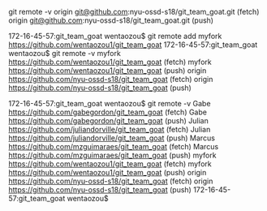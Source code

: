git remote -v origin	git@github.com:nyu-ossd-s18/git_team_goat.git (fetch) origin	git@github.com:nyu-ossd-s18/git_team_goat.git (push)


172-16-45-57:git_team_goat wentaozou$ git remote add myfork https://github.com/wentaozou1/git_team_goat
172-16-45-57:git_team_goat wentaozou$ git remote -v
myfork	https://github.com/wentaozou1/git_team_goat (fetch)
myfork	https://github.com/wentaozou1/git_team_goat (push)
origin	https://github.com/nyu-ossd-s18/git_team_goat (fetch)
origin	https://github.com/nyu-ossd-s18/git_team_goat (push)

172-16-45-57:git_team_goat wentaozou$ git remote -v
Gabe	https://github.com/gabegordon/git_team_goat (fetch)
Gabe	https://github.com/gabegordon/git_team_goat (push)
Julian	https://github.com/juliandorville/git_team_goat (fetch)
Julian	https://github.com/juliandorville/git_team_goat (push)
Marcus	https://github.com/mzguimaraes/git_team_goat (fetch)
Marcus	https://github.com/mzguimaraes/git_team_goat (push)
myfork	https://github.com/wentaozou1/git_team_goat (fetch)
myfork	https://github.com/wentaozou1/git_team_goat (push)
origin	https://github.com/nyu-ossd-s18/git_team_goat (fetch)
origin	https://github.com/nyu-ossd-s18/git_team_goat (push)
172-16-45-57:git_team_goat wentaozou$
 


